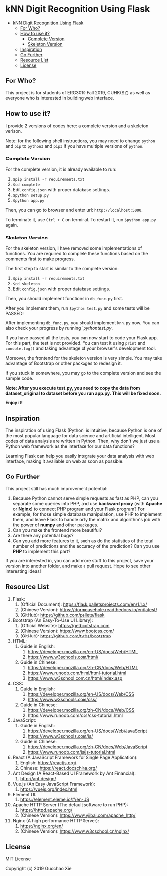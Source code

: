 # kNN Digit Recognition Using Flask

- [kNN Digit Recognition Using Flask](#knn-digit-recognition-using-flask)
  - [For Who?](#for-who)
  - [How to use it?](#how-to-use-it)
    - [Complete Version](#complete-version)
    - [Skeleton Version](#skeleton-version)
  - [Inspiration](#inspiration)
  - [Go Further](#go-further)
  - [Resource List](#resource-list)
  - [License](#license)


## For Who?

This project is for students of ERG3010 Fall 2019, CUHK(SZ) as well as everyone who is interested in building web interface.

## How to use it?

I provide 2 versions of codes here: a complete version and a skeleton verison.

Note: for the following shell instructions, you may need to change `python` and `pip` to `python3` and `pip3` if you have multiple versions of `python`.

### Complete Version

For the complete version, it is already available to run:

1. `$pip install -r requirements.txt`
2. `$cd complete`
3. Edit `config.json` with proper database settings.
4. `$python setup.py`
5. `$python app.py`

Then, you can go to browser and enter url: `http://localhost:5000`.

To terminate it, use `Ctrl + C` on terminal. To restart it, run `$python app.py` again.

### Skeleton Version

For the skeleton version, I have removed some implementations of functions. You are required to complete these functions based on the comments first to make progress.

The first step to start is similar to the complete version:

1. `$pip install -r requirements.txt`
2. `$cd skeleton`
3. Edit `config.json` with proper database settings.

Then, you should implement functions in `db_func.py` first. 

After you implement them, run `$python test.py` and some tests will be PASSED!

After implementing `db_func.py`, you should implement `knn.py` now. You can also check your progress by running `$python test.py$.

If you have passed all the tests, you can now start to code your Flask app. For this part, the test is not provided. You can test it using `print` and `console.log()` and taking advantage of your browser's development tool.

Moreover, the frontend for the skeleton version is very simple. You may take advantage of Bootstrap or other packages to redesign it.

If you stuck in somewhere, you may go to the complete version and see the sample code.

**Note: After you execute test.py, you need to copy the data from dataset_original to dataset before you run app.py. This will be fixed soon.**

**Enjoy it!**

## Inspiration

The inspiration of using Flask (Python) is intuitive, because Python is one of the most popular language for data science and artificial intelligent. Most codes of data analysis are written in Python. Then, why don't we just use a Python web framework as the interface for our data functions?

Learning Flask can help you easily integrate your data analysis with web interface, making it available on web as soon as possible.


## Go Further

This project still has much improvement potential:

1. Because Python cannot serve simple requests as fast as PHP, can you separate some queries into PHP, and use __backward proxy__ (with **Apache** or **Nginx**) to connect PHP program and your Flask program? For example, for those simple database manipulation, use PHP to implement them, and leave Flask to handle only the matrix and algorithm's job with the power of __numpy__ and other packages.
2. Can you make the frontend more beautiful?
3. Are there any potential bugs?
4. Can you add more features to it, such as do the statistics of the total number of predictions and the accuracy of the prediction? Can you use **PHP** to implement this part?

If you are interested in, you can add more stuff to this project, save your version into another folder, and make a pull request. Hope to see other interesting ideas!

## Resource List

1. Flask:
   1. (Official Document): https://flask.palletsprojects.com/en/1.1.x/
   2. (Chinese Version): https://dormousehole.readthedocs.io/en/latest/
   3. (GitHub): https://github.com/pallets/flask
2. Bootstrap (An Easy-To-Use UI Library):
   1. (Official Website): https://getbootstrap.com
   2. (Chinese Version): https://www.bootcss.com/
   3. (GitHub): https://github.com/twbs/bootstrap
3. HTML:
   1. Guide in English:
      1. https://developer.mozilla.org/en-US/docs/Web/HTML
      2. https://www.w3schools.com/html/
   2. Guide in Chinese:
      1. https://developer.mozilla.org/zh-CN/docs/Web/HTML
      2. https://www.runoob.com/html/html-tutorial.html
      3. https://www.w3school.com.cn/html/index.asp
4. CSS:
   1. Guide in English:
      1. https://developer.mozilla.org/en-US/docs/Web/CSS
      2. https://www.w3schools.com/css/
   2. Guide in Chinese:
      1. https://developer.mozilla.org/zh-CN/docs/Web/CSS
      2. https://www.runoob.com/css/css-tutorial.html
5. JavaScript:
   1. Guide in English:
      1. https://developer.mozilla.org/en-US/docs/Web/JavaScript
      2. https://www.w3schools.com/js/
   2. Guide in Chinese:
      1. https://developer.mozilla.org/zh-CN/docs/Web/JavaScript
      2. https://www.runoob.com/js/js-tutorial.html
6. React (A JavaScript Framework for Single Page Application):
    1. English: https://reactjs.org/
    2. Chinese: https://react.docschina.org/
7. Ant Design (A React-Based UI Framework by Ant Financial):
    1. http://ant.design/
8. Vue.js (An Easy JavaScript Framework):
    1. https://vuejs.org/index.html
9. Element UI:
    1.  https://element.eleme.io/#/en-US
10. Apache HTTP Server (The default software to run PHP):
    1.  https://httpd.apache.org/
    2.  (Chinese Version): https://www.yiibai.com/apache_http/
11. Nginx (A high performance HTTP Server):
    1.  https://nginx.org/en/
    2.  (Chinese Version): https://www.w3cschool.cn/nginx/

## License

MIT License

Copyright (c) 2019 Guochao Xie
